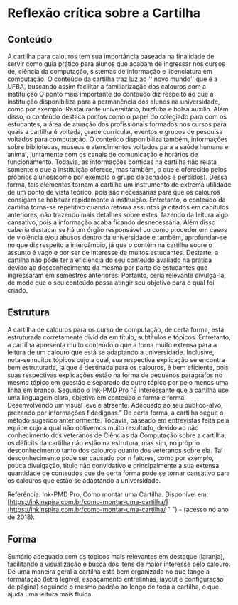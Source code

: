 Reflexão crítica sobre a Cartilha
=================================

Conteúdo
--------

A cartilha para calouros tem sua importância baseada na finalidade de servir como guia prático para alunos que acabam de ingressar nos cursos de, ciência da computação, sistemas de informação e licenciatura em computação. O conteúdo da cartilha traz luz ao '' novo mundo'' que é a UFBA, buscando assim facilitar a familiarização dos calouros com a instituição
	O ponto mais importante do conteúdo diz respeito ao que a instituição disponibiliza para a permanência dos alunos na universidade, como por exemplo: Restaurante universitário, buzfuba e bolsa auxilio. Além disso, o conteúdo destaca pontos como o papel do colegiado para com os estudantes, a área de atuação dos profissionais formados nos cursos para quais a cartilha é voltada, grade curricular, eventos e grupos de pesquisa voltados para computação. O conteúdo disponibiliza também, informações sobre bibliotecas, museus e atendimentos voltados para a saúde humana e animal, juntamente com os canais de comunicação e horários de funcionamento. Todavia, as informações contidas na cartilha não relata somente o que a instituição oferece, mas também, o que é oferecido pelos próprios alunos(como por exemplo o grupo de achados e perdidos). Dessa forma, tais elementos tornam a cartilha um instrumento de extrema utilidade de um ponto de vista teórico, pois são necessárias para que os calouros consigam se habituar rapidamente à instituição.
	Entretanto, o conteúdo da cartilha torna-se repetitivo quando retoma assuntos já citados em capítulos anteriores, não trazendo mais detalhes sobre estes, fazendo da leitura algo cansativo, pois a informação acaba ficando desnecessária. Além disso caberia destacar se há um órgão responsável ou como proceder em casos de violência e/ou abusos dentro da universidade e também, aprofundar-se no que diz respeito a intercâmbio, já que o contém na cartilha sobre o assunto é vago e por ser de interesse de muitos estudantes.
Destarte, a cartilha não pôde ter a eficiência do seu conteúdo avaliado na prática devido ao desconhecimento da mesma por parte de estudantes que ingressaram em semestres anteriores. Portanto, seria relevante divulgá-la, de modo que o seu conteúdo possa atingir seu objetivo para o qual foi criado.

Estrutura
---------

A cartilha de calouros para os curso de computação, de certa forma, está estruturada corretamente dividida em título, subtítulos e tópicos. Entretanto, a cartilha apresenta muito conteúdo o que a torna muito extensa para a leitura de um calouro que está se adaptando a universidade.
	Inclusive, nota-se muitos tópicos cujo a qual, sua respectiva explicação se encontra bem estruturada, já que é destinada para os calouros, é bem eficiente, pois suas respectivas explicações estão na forma de pequenos parágrafos no mesmo tópico em questão e separado de outro tópico por pelo menos uma linha em branco.
	Segundo o Ink-PMD Pro “É interessante que a cartilha use uma linguagem clara, objetiva em conteúdo e forma e forma. Desenvolvendo um visual leve e atraente. Adequado ao seu público-alvo, prezando por informações fidedignas.”
	De certa forma, a cartilha segue o método sugerido anteriormente. Todavia, baseado em entrevistas feita pela equipe cujo a qual não obtivemos muito resultado, devido ao não conhecimento dos veteranos de Ciências da Computação sobre a cartilha, os déficits da cartilha não estão na estrutura, mas sim, no próprio desconhecimento tanto dos calouros quanto dos veteranos sobre ela. Tal desconhecimento pode ser causado por n fatores, como por exemplo, pouca divulgação, título não convidativo e principalmente a sua extensa quantidade de conteúdos que de certa forma pode se tornar cansativo para os calouros que estão se adaptando a universidade.

Referência:
Ink-PMD Pro, Como montar uma Cartilha. Disponível em: [https://inkinspira.com.br/como-montar-uma-cartilha/](https://inkinspira.com.br/como-montar-uma-cartilha/ " ") - (acesso no ano de 2018).

Forma
-----

Sumário adequado com os tópicos mais relevantes em destaque (laranja), facilitando a visualização e busca dos itens de maior interesse pelo calouro.
De uma maneira geral a cartilha está bem organizada no que tange a formatação (letra legível, espaçamento entrelinhas, layout e configuração de página) seguindo o mesmo padrão ao longo de toda a cartilha, o que ajuda uma leitura mais fluída.

